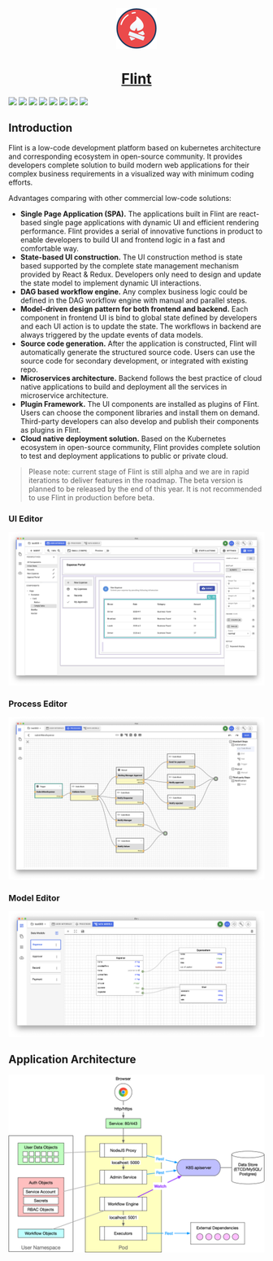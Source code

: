 <p align="center">
  <img src="resources/img/logo-sm.png" style="max-width: 80px;"/><br/>
  <h1 align="center"><a href="https://flintdev.github.io/docs">Flint</a></h1>
</p>

[![](https://img.shields.io/badge/download-Mac-brightgreen)](https://github.com/flintdev/flint/releases/latest)
![](https://img.shields.io/badge/stage-alpha-red)
![](https://img.shields.io/github/v/release/flintdev/flint)
![](https://img.shields.io/github/release-date/flintdev/flint)
![](https://img.shields.io/david/flintdev/flint)
![](https://img.shields.io/badge/platform-MacOS-orange)
![](https://img.shields.io/github/license/flintdev/flint)
![](https://img.shields.io/github/package-json/dependency-version/flintdev/flint/dev/electron)

## Introduction

Flint is a low-code development platform based on kubernetes architecture and corresponding ecosystem in open-source community. 
It provides developers complete solution to build modern web applications for their complex business requirements in a visualized way with minimum coding efforts.

Advantages comparing with other commercial low-code solutions:

* **Single Page Application (SPA).** The applications built in Flint are react-based single page applications with dynamic UI and efficient rendering performance. 
Flint provides a serial of innovative functions in product to enable developers to build UI and frontend logic in a fast and comfortable way.
* **State-based UI construction.** The UI construction method is state based supported by the complete state management mechanism provided by React & Redux. 
Developers only need to design and update the state model to implement dynamic UI interactions.
* **DAG based workflow engine.** Any complex business logic could be defined in the DAG workflow engine with manual and parallel steps.
* **Model-driven design pattern for both frontend and backend.** Each component in frontend UI is bind to global state defined by developers and each UI action is to update the state. 
The workflows in backend are always triggered by the update events of data models.
* **Source code generation.** After the application is constructed, Flint will automatically generate the structured source code. Users can use the source code for secondary development, or 
integrated with existing repo.
* **Microservices architecture.** Backend follows the best practice of cloud native applications to build and deployment all the services in microservice architecture.
* **Plugin Framework.** The UI components are installed as plugins of Flint. Users can choose the component libraries and install them on demand. Third-party developers can also develop and publish their components as plugins in Flint.
* **Cloud native deployment solution.** Based on the Kubernetes ecosystem in open-source community, Flint provides complete solution to test and deployment applications to public or private cloud. 

> Please note: current stage of Flint is still alpha and we are in rapid iterations to deliver features in the roadmap. The beta version is planned to be released by the end of this year. It is not recommended to use Flint in production before beta.

### UI Editor

![](resources/img/sc-ui-editor.png)

### Process Editor

![](resources/img/sc-process-editor.png)

### Model Editor

![](resources/img/sc-model-editor.png)

## Application Architecture

![](resources/docs/app-arch.png)

